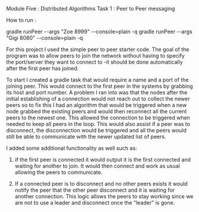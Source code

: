 Module Five : Distributed Algorithms
Task 1 : Peer to Peer messaging

How to run : 

gradle runPeer --args "Zoe 8999" --console=plain -q
gradle runPeer --args "Gigi 8080" --console=plain -q

For this project I used the simple peer to peer starter code. The goal of the program 
was to allow peers to join the network without having to specify the port/server they want 
to connect to -it should be done automatically after the first peer has joined. 

To start I created a gradle task that would require a name and a port of the joining peer. This
would connect to the first peer in the systems by grabbing its host and port number. A problem I 
ran into was that the nodes after the initial establishing of a connection would not reach out to collect
the newer peers so to fix this I had an algorithm that would be triggered when a new node grabbed the 
existing peers and would then reconnect all the current peers to the newest one. This allowed the connection
to be triggered when needed to keep all peers in the loop. This would also assist if a peer was to disconnect,
the disconnection would be triggered and all the peers would still be able to communicate with the newer 
updated list of peers.

I added some additional functionality as well such as: 
1. if the first peer is connected it would output it is the first connected and waiting for another to join.
It would then connect and work as usual allowing the peers to communicate. 

2. If a connected peer is to disconnect and no other peers exists it would notify the 
peer that the other peer disconnect and it is waiting for another connection. This logic allows the peers
to stay working since we are not to use a leader and disconnect once the "leader" is gone. 